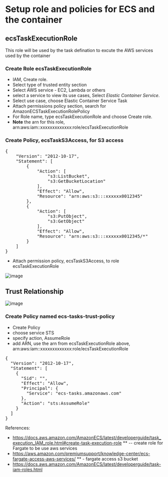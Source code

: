 # Setup role and policies for ECS and the container

##  ecsTaskExecutionRole

This role will be used by the task defination to  excute the AWS services used by the container

### Create Role ecsTaskExecutionRole
- IAM, Create role.
- Select type of trusted entity section
- Select AWS service - EC2, Lambda or others
- select a service to view its use cases, Select  *Elastic Container Service*.
- Select use case, choose Elastic Container Service Task
- Attach permissions policy section, search for AmazonECSTaskExecutionRolePolicy
- For Role name, type ecsTaskExecutionRole and choose Create role.
- **Note** the arn for this role, arn:aws:iam::xxxxxxxxxxxxx:role/ecsTaskExecutionRole

### Create Policy, ecsTaskS3Access, for S3 access
<pre>
{
    "Version": "2012-10-17",
    "Statement": [
        {
            "Action": [
                "s3:ListBucket",
                "s3:GetBucketLocation"
            ],
            "Effect": "Allow",
            "Resource": "arn:aws:s3:::xxxxxx0012345"
        },
        {
            "Action": [
                "s3:PutObject",
                "s3:GetObject"
            ],
            "Effect": "Allow",
            "Resource": "arn:aws:s3:::xxxxxx0012345/*"
        }
    ]
}
</pre> 

- Attach permission policy, ecsTaskS3Access, to role ecsTaskExecutionRole


![image](https://user-images.githubusercontent.com/52529498/126923912-6dd14fcf-2864-40c5-9dbc-b0ffd0d3a2c7.png)

## Trust Relationship
![image](https://user-images.githubusercontent.com/52529498/126924305-3085a6b7-9389-4a6c-9c60-6aff0618f73d.png)

### Create Policy named ecs-tasks-trust-policy
- Create Policy
- choose service STS
 - specify action, AssumeRole
 - add ARN, use the arn from ecsTaskExecutionRole above, arn:aws:iam::xxxxxxxxxxxxx:role/ecsTaskExecutionRole

<pre>
{
  "Version": "2012-10-17",
  "Statement": [
    {
      "Sid": "",
      "Effect": "Allow",
      "Principal": {
        "Service": "ecs-tasks.amazonaws.com"
      },
      "Action": "sts:AssumeRole"
    }
  ]
}
</pre>

References:
- https://docs.aws.amazon.com/AmazonECS/latest/developerguide/task_execution_IAM_role.html#create-task-execution-role  ** -- create role for Fargate to be use aws services
- https://aws.amazon.com/premiumsupport/knowledge-center/ecs-fargate-access-aws-services/ ** - fargate access s3 bucket
- https://docs.aws.amazon.com/AmazonECS/latest/developerguide/task-iam-roles.html
